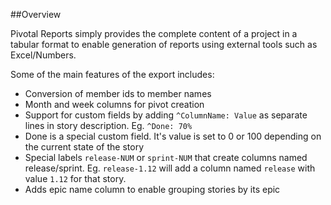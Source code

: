 ##Overview

Pivotal Reports simply provides the complete content of a project in a tabular format to enable generation of reports using external tools such as Excel/Numbers.

Some of the main features of the export includes:

 - Conversion of member ids to member names
 - Month and week columns for pivot creation
 - Support for custom fields by adding `^ColumnName: Value` as separate lines in story description. Eg. `^Done: 70%`
 - Done is a special custom field. It's value is set to 0 or 100 depending on the current state of the story
 - Special labels `release-NUM` or `sprint-NUM` that create columns named release/sprint. Eg. `release-1.12` will add a column named `release` with value `1.12` for that story.
 - Adds epic name column to enable grouping stories by its epic
